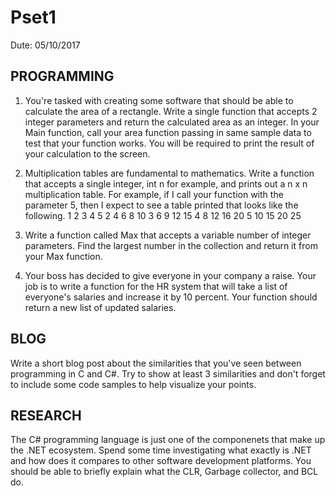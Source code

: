 # Pset1

Dute: 05/10/2017
## PROGRAMMING
1. You're tasked with creating some software that should be able to calculate the area of a rectangle. Write a single function that accepts 2 integer parameters and return the calculated area as an integer. In your Main function, call your area function passing in same sample data to test that your function works. You will be required to print the result of your calculation to the screen.
2. Multiplication tables are fundamental to mathematics. Write a function that accepts a single integer, int n for example, and prints out a n x n multiplication table. For example, if I call your function with the parameter 5, then I expect to see a table printed that looks like the following.
1 2 3 4 5
2 4 6 8 10
3 6 9 12 15
4 8 12 16 20
5 10 15 20 25

3. Write a function called Max that accepts a variable number of integer parameters. Find the largest number in the collection and return it from your Max function.
4. Your boss has decided to give everyone in your company a raise. Your job is to write a function for the HR system that will take a list of everyone's salaries and increase it by 10 percent. Your function should return a new list of updated salaries.
## BLOG
Write a short blog post about the similarities that you've seen between programming in C and C#. Try to show at least 3 similarities and don't forget to include some code samples to help visualize your points.
## RESEARCH
The C# programming language is just one of the componenets that make up the .NET ecosystem. Spend some time investigating what exactly is .NET and how does it compares to other software development platforms. You should be able to briefly explain what the CLR, Garbage collector, and BCL do.

